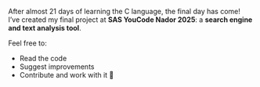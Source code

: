 After almost 21 days of learning the C language, the final day has come!  
I’ve created my final project at **SAS YouCode Nador 2025**: a **search engine and text analysis tool**.  

Feel free to:  
- Read the code  
- Suggest improvements  
- Contribute and work with it 🚀  
